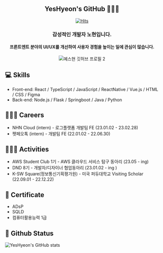 <div align="center">

## YesHyeon's GitHub 🧑🏻‍💻
  
  
[![Hits](https://hits.seeyoufarm.com/api/count/incr/badge.svg?url=https%3A%2F%2Fgithub.com%2FYesHyeon&count_bg=%23345A18&title_bg=%2341A890&icon=&icon_color=%23E7E7E7&title=hits&edge_flat=false)](https://github.com/YesHyeon)
  
 ### 감성적인 개발자 **노현**입니다.

#### 프론트엔트 분야의 UI/UX를 개선하여 사용자 경험을 높이는 일에 관심이 많습니다.
  
![예스현 깃허브 프로필 2](https://user-images.githubusercontent.com/81014501/162112028-8be4e01a-03f2-4021-8c35-78af2f4c6022.jpg)

  </div>

## 💻 Skills 
  - Front-end: React / TypeScript / JavaScript / ReactNative / Vue.js / HTML / CSS / Figma
  - Back-end: Node.js / Flask / Springboot / Java / Python

## 🧑🏻‍💻 Careers 
- NHN Cloud (intern) - 로그플랫폼 개발팀 FE (23.01.02 - 23.02.28)
- 펫페오톡 (intern) - 개발팀 FE (22.01.02 - 22.06.30)
  
## 🧑🏻‍💻 Activities 
- AWS Student Club 1기 - AWS 클라우드 서비스 탐구 동아리 (23.05 - ing)
- DND 8기 - 개발자/디자이너 협업동아리  (23.01.02 - ing )
- K-SW Square(정보통신기획평가원) - 미국 퍼듀대학교 Visiting Scholar (22.09.01 - 22.12.22)



## 📜 Certificate
- ADsP 
- SQLD 
- 컴퓨터활용능력 1급

## 📜 Github Status

![YesHyeon's GitHub stats](https://github-readme-stats.vercel.app/api?username=YesHyeon&show_icons=true&theme=highcontrast)



